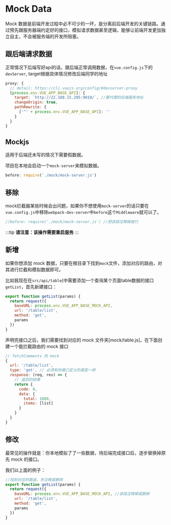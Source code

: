 # Mock Data

Mock 数据是前端开发过程中必不可少的一环，是分离前后端开发的关键链路。通过预先跟服务器端约定好的接口，模拟请求数据甚至逻辑，能够让前端开发更加独立自主，不会被服务端的开发所阻塞。

## 跟后端请求数据

正常情况下后端写好api的话，跟后端正常调用数据，在`vue.config.js`下的`devServer`, target根据具体情况修改后端同学的地址

```js
proxy: {
  // detail: https://cli.vuejs.org/config/#devserver-proxy
  [process.env.VUE_APP_BASE_API]: {
    target: `http://22.188.15.205:9010/`, //要代理的后端服务地址
    changeOrigin: true,
    pathRewrite: {
      ['^' + process.env.VUE_APP_BASE_API]: ''
    }
  }
}
```

## Mockjs

适用于后端还未写的情况下需要假数据。

项目在本地会启动一个`mock-server`来模拟数据。

```js
before: require('./mock/mock-server.js')
```

## 移除

mock拦截器某些时候会出问题，如果你不想使用`mock-server`的话只要在`vue.config.js`中移除`webpack-dev-server`中`before`这个`Middleware`就可以了。

```js
//before: require('./mock/mock-server.js') //把该段注释掉就行
```

:::tip
**请注意：该操作需要重启服务**
:::

## 新增

如果你想添加 mock 数据，只要在根目录下找到`mock`文件，添加对应的路由，对其进行拦截和模拟数据即可。

比如我现在在`src/api/table`(中需要添加一个查询某个页面table数据的接口`getList`，首先新建接口：

```js
export function getList(params) {
  return request({
    baseURL: process.env.VUE_APP_BASE_MOCK_API,
    url: '/table/list',
    method: 'get',
    params
  })
}
```

声明完接口之后，我们需要找到对应的 mock 文件夹[mock/table.js]，在下面创建一个能拦截路由的 mock 接口

```js
// fetchComments 的 mock
{
  url: '/table/list',
  type: 'get', // 必须和你接口定义的类型一样
  response: (req, res) => {
    // 返回的结果
    return {
      code: 0,
      data: {
        total: 1000,
        items: [list]
      }
    }
  }
}
```

## 修改

最常见的操作就是：你本地模拟了了一些数据，待后端完成接口后，逐步替换掉原先 mock 的接口。

我们以上面的例子：

```js
//找到对应的路由，并注释或删除
export function getList(params) {
  return request({
    baseURL: process.env.VUE_APP_BASE_MOCK_API, //该段注释掉或删掉
    url: '/table/list',
    method: 'get',
    params
  })
}
```
